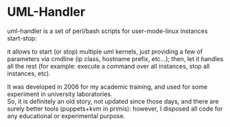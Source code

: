 # UML-Handler

uml-handler is a set of perl/bash scripts for user-mode-linux instances start-stop:  

it allows to start (or stop) multiple uml kernels, just providing a few of parameters via cmdline (ip class, hostname prefix, etc...);
then, let it handles all the rest (for example: execute a command over all instances, stop all instances, etc).  
  

It was developed in 2006 for my academic training, and used for some experiment in university laboratories.  
So, it is definitely an old story, not updated since those days, and there are surely better tools (puppets+kvm in primis): however, I disposed all code for any educational or experimental purpose.
